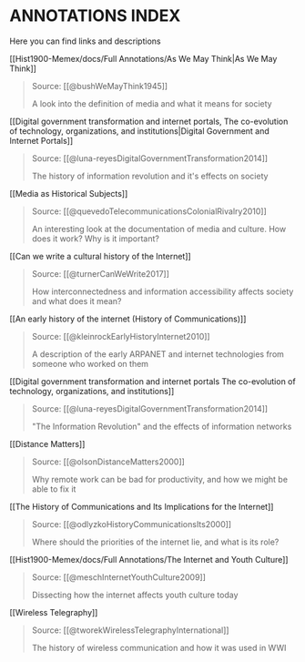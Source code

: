 # ANNOTATIONS INDEX
Here you can find links and descriptions 

[[Hist1900-Memex/docs/Full Annotations/As We May Think|As We May Think]]
> Source: [[@bushWeMayThink1945]]
> 
> A look into the definition of media and what it means for society

[[Digital government transformation and internet portals, The co-evolution of technology, organizations, and institutions|Digital Government and Internet Portals]]
> Source: [[@luna-reyesDigitalGovernmentTransformation2014]]
> 
>The history of information revolution and it's effects on society

[[Media as Historical Subjects]] 
> Source: [[@quevedoTelecommunicationsColonialRivalry2010]]
> 
>An interesting look at the documentation of media and culture. How does it work? Why is it important?


[[Can we write a cultural history of the Internet]]
> Source: [[@turnerCanWeWrite2017]]
> 
>How interconnectedness and information accessibility affects society and what does it mean?


[[An early history of the internet (History of Communications)]]
> Source: [[@kleinrockEarlyHistoryInternet2010]]
> 
>A description of the early ARPANET and internet technologies from someone who worked on them


[[Digital government transformation and internet portals The co-evolution of technology, organizations, and institutions]]
> Source: [[@luna-reyesDigitalGovernmentTransformation2014]]
> 
>"The Information Revolution" and the effects of information networks

[[Distance Matters]]
> Source: [[@olsonDistanceMatters2000]]
> 
>Why remote work can be bad for productivity, and how we might be able to fix it


[[The History of Communications and Its Implications for the Internet]]
> Source: [[@odlyzkoHistoryCommunicationsIts2000]]
> 
>Where should the priorities of the internet lie, and what is its role?

[[Hist1900-Memex/docs/Full Annotations/The Internet and Youth Culture]]
> Source: [[@meschInternetYouthCulture2009]]
> 
>Dissecting how the internet affects youth culture today


[[Wireless Telegraphy]]
> Source: [[@tworekWirelessTelegraphyInternational]]
> 
>The history of wireless communication and how it was used in WWI